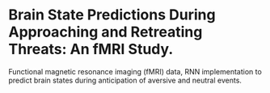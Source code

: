 Brain State Predictions During Approaching and Retreating Threats: An fMRI Study.
==============================

Functional magnetic resonance imaging (fMRI) data, RNN implementation to predict brain states during anticipation of aversive and neutral events.